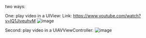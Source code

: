 two ways: 

One: play video in a UIView:
Link: https://www.youtube.com/watch?v=IQ1JiveuhvM
![image](https://user-images.githubusercontent.com/81428296/150696297-70789b54-ba00-4a11-9429-2fc908bee0da.png)



Second: play video in a UIAVViewController:
![image](https://user-images.githubusercontent.com/81428296/150696247-79a919c1-5965-48c7-83dc-cb5e740d004b.png)



